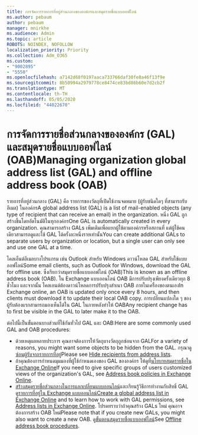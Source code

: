 ```yaml
---
title: การจัดการรายการที่อยู่ส่วนกลางขององค์กรและสมุดรายชื่อแบบออฟไลน์
ms.author: pebaum
author: pebaum
manager: mnirkhe
ms.audience: Admin
ms.topic: article
ROBOTS: NOINDEX, NOFOLLOW
localization_priority: Priority
ms.collection: Adm_O365
ms.custom:
- "9002895"
- "5550"
ms.openlocfilehash: a7142d68f0197aaca733766daf30fe8a46f13f9e
ms.sourcegitcommit: 8b50994a2979778ce8474ce83bd86b60e7d2cb2f
ms.translationtype: MT
ms.contentlocale: th-TH
ms.lasthandoff: 05/05/2020
ms.locfileid: "44022670"
---
```

# <a name="managing-organization-global-address-list-gal-and-offline-address-book-oab"></a><span data-ttu-id="5e91d-102">การจัดการรายชื่อส่วนกลางขององค์กร (GAL) และสมุดรายชื่อแบบออฟไลน์ (OAB)</span><span class="sxs-lookup"><span data-stu-id="5e91d-102">Managing organization global address list (GAL) and offline address book (OAB)</span></span>

<span data-ttu-id="5e91d-103">รายการที่อยู่ส่วนกลาง (GAL) คือ รายการของวัตถุที่เปิดใช้งานจดหมาย (ผู้รับชนิดใดๆ ที่สามารถรับอีเมล) ในองค์กร</span><span class="sxs-lookup"><span data-stu-id="5e91d-103">A global address list (GAL) is a list of mail-enabled objects (any type of recipient that can receive an email) in the organization.</span></span> <span data-ttu-id="5e91d-104">หนึ่ง GAL ถูกสร้างขึ้นโดยอัตโนมัติในทุกองค์กร</span><span class="sxs-lookup"><span data-stu-id="5e91d-104">One GAL is automatically created in every organization.</span></span> <span data-ttu-id="5e91d-105">คุณสามารถสร้าง GALs เพิ่มเติมเพื่อแยกผู้ใช้ตามองค์กรหรือสถานที่ แต่ผู้ใช้คนเดียวสามารถดูและใช้ GAL ได้ครั้งละหนึ่งรายเท่านั้น</span><span class="sxs-lookup"><span data-stu-id="5e91d-105">You can create additional GALs to separate users by organization or location, but a single user can only see and use one GAL at a time.</span></span>

<span data-ttu-id="5e91d-106">ไคลเอ็นต์อีเมลบางโปรแกรม เช่น Outlook สําหรับ Windows ดาวน์โหลด GAL สําหรับใช้แบบออฟไลน์</span><span class="sxs-lookup"><span data-stu-id="5e91d-106">Some email clients, such as Outlook for Windows, download the GAL for offline use.</span></span> <span data-ttu-id="5e91d-107">ซึ่งเรียกว่าสมุดรายชื่อแบบออฟไลน์ (OAB)</span><span class="sxs-lookup"><span data-stu-id="5e91d-107">This is known as an offline address book (OAB).</span></span> <span data-ttu-id="5e91d-108">ใน Exchange แบบออนไลน์ OAB มีการปรับปรุงเพียงครั้งเดียวทุก 8 ชั่วโมง และจากนั้น ไคลเอนต์ต้องดาวน์โหลดการปรับปรุงสําเนา OAB ภายในเครื่องของตนเอง</span><span class="sxs-lookup"><span data-stu-id="5e91d-108">In Exchange online, an OAB is updated only once every 8 hours, and then clients must download it to update their local OAB copy.</span></span> <span data-ttu-id="5e91d-109">การเปลี่ยนแปลงใด ๆ ของผู้รับต้องแรกสามารถมองเห็นได้ใน GAL ในภายหลังทําให้ OAB</span><span class="sxs-lookup"><span data-stu-id="5e91d-109">Any recipient change has to first be visible in the GAL to later make it to the OAB.</span></span>

<span data-ttu-id="5e91d-110">ต่อไปนี้เป็นขั้นตอนบางส่วนที่ใช้กันทั่วไป GAL และ OAB:</span><span class="sxs-lookup"><span data-stu-id="5e91d-110">Here are some commonly used GAL and OAB procedures:</span></span>

- <span data-ttu-id="5e91d-111">ด้วยเหตุผลหลายประการ คุณอาจต้องการให้วัตถุบางวัตถุถูกซ่อนจาก GAL</span><span class="sxs-lookup"><span data-stu-id="5e91d-111">For a variety of reasons, you might want some objects to be hidden from the GAL.</span></span> <span data-ttu-id="5e91d-112">กรุณาดู[ซ่อนผู้รับจากรายการที่อยู่](https://docs.microsoft.com/exchange/address-books/address-lists/manage-address-lists#hide-recipients-from-address-lists)</span><span class="sxs-lookup"><span data-stu-id="5e91d-112">Please see [Hide recipients from address lists](https://docs.microsoft.com/exchange/address-books/address-lists/manage-address-lists#hide-recipients-from-address-lists).</span></span>
- <span data-ttu-id="5e91d-113">ถ้าคุณต้องการกําหนดมุมมองที่ผู้ใช้กําหนดเองของ GAL ขององค์กร ให้ดูที่[นโยบายสมุดรายชื่อใน Exchange Online](https://docs.microsoft.com/exchange/address-books/address-book-policies/address-book-policies)</span><span class="sxs-lookup"><span data-stu-id="5e91d-113">If you need to give specific groups of users customized views of the organization's GAL, see [Address book policies in Exchange Online](https://docs.microsoft.com/exchange/address-books/address-book-policies/address-book-policies).</span></span>
- <span data-ttu-id="5e91d-114">[สร้างสมุดรายชื่อส่วนกลางในการแลกเปลี่ยนแบบออนไลน์](https://docs.microsoft.com/exchange/address-books/address-lists/create-global-address-list)และเรียนรู้วิธีการทํางานกับสิทธิ์ GAL ดู[รายการที่อยู่ใน Exchange แบบออนไลน์](https://docs.microsoft.com/exchange/address-books/address-lists/address-lists)</span><span class="sxs-lookup"><span data-stu-id="5e91d-114">[Create a global address list in Exchange Online](https://docs.microsoft.com/exchange/address-books/address-lists/create-global-address-list) and to learn how to work with GAL permissions, see [Address lists in Exchange Online](https://docs.microsoft.com/exchange/address-books/address-lists/address-lists).</span></span> <span data-ttu-id="5e91d-115">โปรดทราบว่าถ้าคุณสร้าง GALs ใหม่ คุณอาจต้องการสร้าง OAB ใหม่</span><span class="sxs-lookup"><span data-stu-id="5e91d-115">Please note that if you create new GALs, you might also want to create a new OAB.</span></span> <span data-ttu-id="5e91d-116">ดู[ขั้นตอนสมุดรายชื่อแบบออฟไลน์](https://docs.microsoft.com/exchange/address-books/offline-address-books/offline-address-book-procedures)</span><span class="sxs-lookup"><span data-stu-id="5e91d-116">See [Offline address book procedures](https://docs.microsoft.com/exchange/address-books/offline-address-books/offline-address-book-procedures).</span></span>
